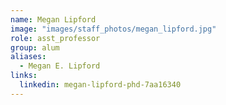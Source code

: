 ```yaml
---
name: Megan Lipford
image: "images/staff_photos/megan_lipford.jpg"
role: asst_professor
group: alum
aliases: 
  - Megan E. Lipford
links:
  linkedin: megan-lipford-phd-7aa16340
---
```


